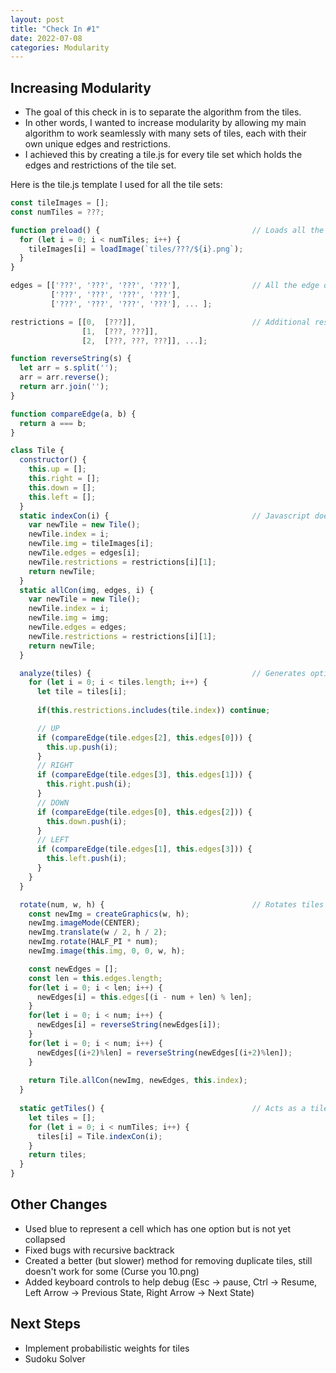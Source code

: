 ```yaml
---
layout: post
title: "Check In #1"
date: 2022-07-08
categories: Modularity
---
```


## Increasing Modularity

  - The goal of this check in is to separate the algorithm from the tiles.
  - In other words, I wanted to increase modularity by allowing my main algorithm to work seamlessly with many sets of tiles, each with their own unique edges and restrictions.
  - I achieved this by creating a tile.js for every tile set which holds the edges and restrictions of the tile set.

Here is the tile.js template I used for all the tile sets:
```javascript
const tileImages = [];
const numTiles = ???;

function preload() {                                  // Loads all the tiles in the tile set (I made sure all the names were 0.png - ?.png)
  for (let i = 0; i < numTiles; i++) {
    tileImages[i] = loadImage(`tiles/???/${i}.png`);
  }
}

edges = [['???', '???', '???', '???'],                // All the edge data for every tile
         ['???', '???', '???', '???'], 
         ['???', '???', '???', '???'], ... ];

restrictions = [[0,  [???]],                          // Additional restrictions between tiles which could connect otherwise
                [1,  [???, ???]], 
                [2,  [???, ???, ???]], ...];

function reverseString(s) {
  let arr = s.split('');
  arr = arr.reverse();
  return arr.join('');
}

function compareEdge(a, b) {
  return a === b;
}

class Tile {
  constructor() {
    this.up = [];
    this.right = [];
    this.down = [];
    this.left = [];
  }
  static indexCon(i) {                                // Javascript doesn't allow for multiple constructor so this is my solution
    var newTile = new Tile();
    newTile.index = i;
    newTile.img = tileImages[i];
    newTile.edges = edges[i];
    newTile.restrictions = restrictions[i][1];
    return newTile;
  }
  static allCon(img, edges, i) {
    var newTile = new Tile();
    newTile.index = i;
    newTile.img = img;
    newTile.edges = edges;
    newTile.restrictions = restrictions[i][1];
    return newTile;
  }

  analyze(tiles) {                                    // Generates options from edge and restriction data
    for (let i = 0; i < tiles.length; i++) {
      let tile = tiles[i];
      
      if(this.restrictions.includes(tile.index)) continue;

      // UP
      if (compareEdge(tile.edges[2], this.edges[0])) {
        this.up.push(i);
      }
      // RIGHT
      if (compareEdge(tile.edges[3], this.edges[1])) {
        this.right.push(i);
      }
      // DOWN
      if (compareEdge(tile.edges[0], this.edges[2])) {
        this.down.push(i);
      }
      // LEFT
      if (compareEdge(tile.edges[1], this.edges[3])) {
        this.left.push(i);
      }
    }
  }

  rotate(num, w, h) {                                 // Rotates tiles by changing image and edges
    const newImg = createGraphics(w, h);
    newImg.imageMode(CENTER);
    newImg.translate(w / 2, h / 2);
    newImg.rotate(HALF_PI * num);
    newImg.image(this.img, 0, 0, w, h);

    const newEdges = [];
    const len = this.edges.length;
    for(let i = 0; i < len; i++) {
      newEdges[i] = this.edges[(i - num + len) % len];
    }
    for(let i = 0; i < num; i++) {
      newEdges[i] = reverseString(newEdges[i]);
    }
    for(let i = 0; i < num; i++) {
      newEdges[(i+2)%len] = reverseString(newEdges[(i+2)%len]);
    }
    
    return Tile.allCon(newImg, newEdges, this.index);
  }
  
  static getTiles() {                                 // Acts as a tile factory so that the main algorithm only recieves an array with all the tiles ready to go
    let tiles = [];
    for (let i = 0; i < numTiles; i++) {
      tiles[i] = Tile.indexCon(i);
    }
    return tiles;
  }
}
```

## Other Changes
  - Used blue to represent a cell which has one option but is not yet collapsed
  - Fixed bugs with recursive backtrack
  - Created a better (but slower) method for removing duplicate tiles, still doesn't work for some (Curse you 10.png)
  - Added keyboard controls to help debug (Esc -> pause, Ctrl -> Resume, Left Arrow -> Previous State, Right Arrow -> Next State)

## Next Steps
  - Implement probabilistic weights for tiles
  - Sudoku Solver
